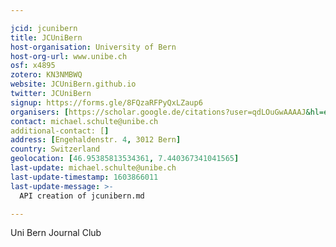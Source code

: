 ```yaml
---

jcid: jcunibern
title: JCUniBern
host-organisation: University of Bern
host-org-url: www.unibe.ch
osf: x4895
zotero: KN3NMBWQ
website: JCUniBern.github.io
twitter: JCUniBern
signup: https://forms.gle/8FQzaRFPyQxLZaup6
organisers: [https://scholar.google.de/citations?user=qdLOuGwAAAAJ&hl=en]
contact: michael.schulte@unibe.ch
additional-contact: []
address: [Engehaldenstr. 4, 3012 Bern]
country: Switzerland
geolocation: [46.95385813534361, 7.440367341041565]
last-update: michael.schulte@unibe.ch
last-update-timestamp: 1603866011
last-update-message: >-
  API creation of jcunibern.md

---
```


Uni Bern Journal Club
